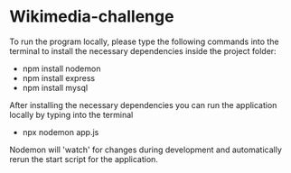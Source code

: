 # Wikimedia-challenge

To run the program locally, please type the following commands into the terminal to install the necessary dependencies inside the project folder:
 - npm install nodemon
 - npm install express
 - npm install mysql
 
 After installing the necessary dependencies you can run the application locally by typing into the terminal 
 - npx nodemon app.js
 
 Nodemon will 'watch' for changes during development and automatically rerun the start script for the application.
